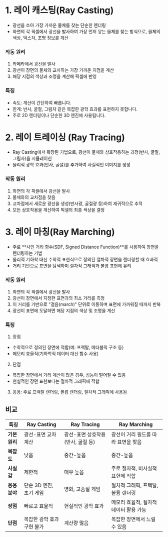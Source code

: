 # 1. 레이 캐스팅(Ray Casting)

- 광선을 쏘아 가장 가까운 물체를 찾는 단순한 렌더링
- 화면의 각 픽셀에서 광선을 발사하여 가장 먼저 닿는 물체를 찾는 방식으로, 물체의 색상, 텍스처, 조명 정보를 계산

### 작동 원리

1. 카메라에서 광선을 발사
2. 광선이 장면의 물체와 교차하는 가장 가까운 지점을 계산
3. 해당 지점의 색상과 조명을 계산해 픽셀에 반영

### 특징

- 속도: 계산이 간단하여 빠릅니다.
- 한계: 반사, 굴절, 그림자 같은 복잡한 광학 효과를 표현하지 못합니다.
- 주로 2D 렌더링이나 단순한 3D 엔진에 사용됩니다.

# 2. 레이 트레이싱 (Ray Tracing)

- Ray Casting에서 확장된 기법으로, 광선이 물체와 상호작용하는 과정(반사, 굴절, 그림자)을 시뮬레이션
- 물리적 광학 효과(반사, 굴절)를 추가하여 사실적인 이미지를 생성

### 작동 원리

1. 화면의 각 픽셀에서 광선을 발사
2. 물체와의 교차점을 찾음
3. 교차점에서 새로운 광선을 생성(반사광, 굴절광 등)하여 재귀적으로 추적
4. 모든 상호작용을 계산하여 픽셀의 최종 색상을 결정

# 3. 레이 마칭(Ray Marching)

- 주로 **사인 거리 함수(SDF, Signed Distance Function)**를 사용하여 장면을 렌더링하는 기법
- 물리적 기하학 대신 수학적 표현식으로 정의된 절차적 장면을 렌더링할 때 효과적
- 거리 기반으로 표면을 탐색하며 절차적 그래픽과 볼륨 표현에 유리

### 작동 원리

1. 화면의 각 픽셀에서 광선을 발사
2. 광선이 장면에서 지정한 표면과의 최소 거리를 측정
3. 이 거리를 기반으로 "걸음(march)" 단위로 이동하며 표면에 가까워질 때까지 반복
4. 광선이 표면에 도달하면 해당 지점의 색상 및 조명을 계산

### 특징

1. 장점

- 수학적으로 정의된 장면에 적합(예: 프랙탈, 메타볼릭 구조 등)
- 메모리 효율적(기하학적 데이터 대신 함수 사용)

2. 단점

- 복잡한 장면에서 거리 계산이 많은 경우, 성능이 떨어질 수 있음
- 현실적인 장면 표현보다는 절차적 그래픽에 적합

3. 응용: 주로 프랙탈 렌더링, 볼륨 렌더링, 절차적 그래픽에 사용됨

## 비교

| **특징**      | **Ray Casting**            | **Ray Tracing**                   | **Ray Marching**                       |
| ------------- | -------------------------- | --------------------------------- | -------------------------------------- |
| **기본 원리** | 광선-표면 교차 계산        | 광선-표면 상호작용(반사, 굴절 등) | 광선이 거리 필드를 따라 표면을 찾음    |
| **복잡도**    | 낮음                       | 중간-높음                         | 중간-높음                              |
| **사실감**    | 제한적                     | 매우 높음                         | 주로 절차적, 비사실적 표현에 적합      |
| **응용 분야** | 단순 3D 엔진, 초기 게임    | 영화, 고품질 게임                 | 절차적 그래픽, 프랙탈, 볼륨 렌더링     |
| **장점**      | 빠르고 효율적              | 현실적인 광학 효과                | 메모리 효율적, 절차적 데이터 활용 가능 |
| **단점**      | 복잡한 광학 효과 구현 불가 | 계산량 많음                       | 복잡한 장면에서 느릴 수 있음           |
